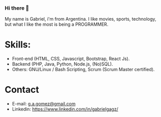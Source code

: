 ### Hi there 👋

My name is Gabriel, i'm from Argentina. I like movies, sports, technology, but what I like the most is being a PROGRAMMER.

# Skills:

* Front-end (HTML, CSS, Javascript, Bootstrap, React Js). 
* Backend (PHP, Java, Python, Node.js, (No)SQL).
* Others: GNU/Linux / Bash Scripting, Scrum (Scrum Master certified).

# Contact

* E-mail: g.a.gomez@gmail.com
* Linkedin: https://www.linkedin.com/in/gabrielgagz/
